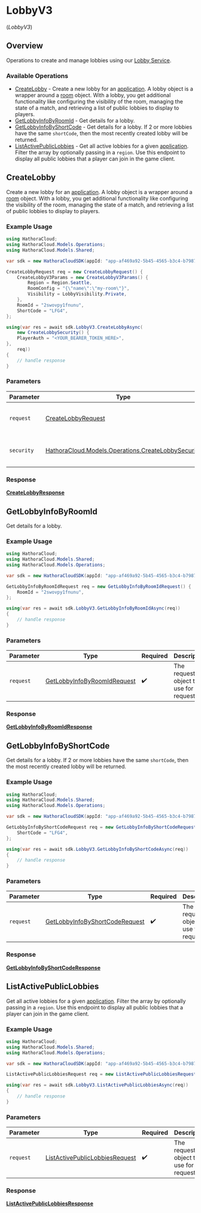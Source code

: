 # LobbyV3
(*LobbyV3*)

## Overview

Operations to create and manage lobbies using our [Lobby Service](https://hathora.dev/docs/lobbies-and-matchmaking/lobby-service).

### Available Operations

* [CreateLobby](#createlobby) - Create a new lobby for an [application](https://hathora.dev/docs/concepts/hathora-entities#application). A lobby object is a wrapper around a [room](https://hathora.dev/docs/concepts/hathora-entities#room) object. With a lobby, you get additional functionality like configuring the visibility of the room, managing the state of a match, and retrieving a list of public lobbies to display to players.
* [GetLobbyInfoByRoomId](#getlobbyinfobyroomid) - Get details for a lobby.
* [GetLobbyInfoByShortCode](#getlobbyinfobyshortcode) - Get details for a lobby. If 2 or more lobbies have the same `shortCode`, then the most recently created lobby will be returned.
* [ListActivePublicLobbies](#listactivepubliclobbies) - Get all active lobbies for a given [application](https://hathora.dev/docs/concepts/hathora-entities#application). Filter the array by optionally passing in a `region`. Use this endpoint to display all public lobbies that a player can join in the game client.

## CreateLobby

Create a new lobby for an [application](https://hathora.dev/docs/concepts/hathora-entities#application). A lobby object is a wrapper around a [room](https://hathora.dev/docs/concepts/hathora-entities#room) object. With a lobby, you get additional functionality like configuring the visibility of the room, managing the state of a match, and retrieving a list of public lobbies to display to players.

### Example Usage

```csharp
using HathoraCloud;
using HathoraCloud.Models.Operations;
using HathoraCloud.Models.Shared;

var sdk = new HathoraCloudSDK(appId: "app-af469a92-5b45-4565-b3c4-b79878de67d2");

CreateLobbyRequest req = new CreateLobbyRequest() {
    CreateLobbyV3Params = new CreateLobbyV3Params() {
        Region = Region.Seattle,
        RoomConfig = "{\"name\":\"my-room\"}",
        Visibility = LobbyVisibility.Private,
    },
    RoomId = "2swovpy1fnunu",
    ShortCode = "LFG4",
};

using(var res = await sdk.LobbyV3.CreateLobbyAsync(
    new CreateLobbySecurity() {
    PlayerAuth = "<YOUR_BEARER_TOKEN_HERE>",
},
    req))
{
    // handle response
}
```

### Parameters

| Parameter                                                                                            | Type                                                                                                 | Required                                                                                             | Description                                                                                          |
| ---------------------------------------------------------------------------------------------------- | ---------------------------------------------------------------------------------------------------- | ---------------------------------------------------------------------------------------------------- | ---------------------------------------------------------------------------------------------------- |
| `request`                                                                                            | [CreateLobbyRequest](../../Models/Operations/CreateLobbyRequest.md)                                  | :heavy_check_mark:                                                                                   | The request object to use for the request.                                                           |
| `security`                                                                                           | [HathoraCloud.Models.Operations.CreateLobbySecurity](../../models/operations/CreateLobbySecurity.md) | :heavy_check_mark:                                                                                   | The security requirements to use for the request.                                                    |


### Response

**[CreateLobbyResponse](../../Models/Operations/CreateLobbyResponse.md)**


## GetLobbyInfoByRoomId

Get details for a lobby.

### Example Usage

```csharp
using HathoraCloud;
using HathoraCloud.Models.Shared;
using HathoraCloud.Models.Operations;

var sdk = new HathoraCloudSDK(appId: "app-af469a92-5b45-4565-b3c4-b79878de67d2");

GetLobbyInfoByRoomIdRequest req = new GetLobbyInfoByRoomIdRequest() {
    RoomId = "2swovpy1fnunu",
};

using(var res = await sdk.LobbyV3.GetLobbyInfoByRoomIdAsync(req))
{
    // handle response
}
```

### Parameters

| Parameter                                                                             | Type                                                                                  | Required                                                                              | Description                                                                           |
| ------------------------------------------------------------------------------------- | ------------------------------------------------------------------------------------- | ------------------------------------------------------------------------------------- | ------------------------------------------------------------------------------------- |
| `request`                                                                             | [GetLobbyInfoByRoomIdRequest](../../Models/Operations/GetLobbyInfoByRoomIdRequest.md) | :heavy_check_mark:                                                                    | The request object to use for the request.                                            |


### Response

**[GetLobbyInfoByRoomIdResponse](../../Models/Operations/GetLobbyInfoByRoomIdResponse.md)**


## GetLobbyInfoByShortCode

Get details for a lobby. If 2 or more lobbies have the same `shortCode`, then the most recently created lobby will be returned.

### Example Usage

```csharp
using HathoraCloud;
using HathoraCloud.Models.Shared;
using HathoraCloud.Models.Operations;

var sdk = new HathoraCloudSDK(appId: "app-af469a92-5b45-4565-b3c4-b79878de67d2");

GetLobbyInfoByShortCodeRequest req = new GetLobbyInfoByShortCodeRequest() {
    ShortCode = "LFG4",
};

using(var res = await sdk.LobbyV3.GetLobbyInfoByShortCodeAsync(req))
{
    // handle response
}
```

### Parameters

| Parameter                                                                                   | Type                                                                                        | Required                                                                                    | Description                                                                                 |
| ------------------------------------------------------------------------------------------- | ------------------------------------------------------------------------------------------- | ------------------------------------------------------------------------------------------- | ------------------------------------------------------------------------------------------- |
| `request`                                                                                   | [GetLobbyInfoByShortCodeRequest](../../Models/Operations/GetLobbyInfoByShortCodeRequest.md) | :heavy_check_mark:                                                                          | The request object to use for the request.                                                  |


### Response

**[GetLobbyInfoByShortCodeResponse](../../Models/Operations/GetLobbyInfoByShortCodeResponse.md)**


## ListActivePublicLobbies

Get all active lobbies for a given [application](https://hathora.dev/docs/concepts/hathora-entities#application). Filter the array by optionally passing in a `region`. Use this endpoint to display all public lobbies that a player can join in the game client.

### Example Usage

```csharp
using HathoraCloud;
using HathoraCloud.Models.Shared;
using HathoraCloud.Models.Operations;

var sdk = new HathoraCloudSDK(appId: "app-af469a92-5b45-4565-b3c4-b79878de67d2");

ListActivePublicLobbiesRequest req = new ListActivePublicLobbiesRequest() {};

using(var res = await sdk.LobbyV3.ListActivePublicLobbiesAsync(req))
{
    // handle response
}
```

### Parameters

| Parameter                                                                                   | Type                                                                                        | Required                                                                                    | Description                                                                                 |
| ------------------------------------------------------------------------------------------- | ------------------------------------------------------------------------------------------- | ------------------------------------------------------------------------------------------- | ------------------------------------------------------------------------------------------- |
| `request`                                                                                   | [ListActivePublicLobbiesRequest](../../Models/Operations/ListActivePublicLobbiesRequest.md) | :heavy_check_mark:                                                                          | The request object to use for the request.                                                  |


### Response

**[ListActivePublicLobbiesResponse](../../Models/Operations/ListActivePublicLobbiesResponse.md)**

